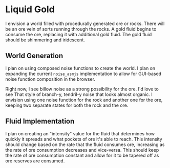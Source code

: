 # Liquid Gold

I envision a world filled with procedurally generated ore or rocks.  There will be an ore vein of sorts running through the rocks.  A gold fluid begins to consume the ore, replacing it with additional gold fluid.  The gold fluid should be shimmering and iridescent.

## World Generation

I plan on using composed noise functions to create the world.  I plan on expanding the current `noise_asmjs` implementation to allow for GUI-based noise function composition in the browser.

Right now, I see billow noise as a strong possibility for the ore.  I'd love to see That style of branch-y, tendril-y noise that looks almost organic.  I envision using one noise function for the rock and another one for the ore, keeping two separate states for both the rock and the ore.

## Fluid Implementation

I plan on creating an "intensity" value for the fluid that determines how quickly it spreads and what pockets of ore it's able to reach.  This intensity should change based on the rate that the fluid consumes ore, increasing as the rate of ore consumption decreases and vice-versa.  This should keep the rate of ore consumption constant and allow for it to be tapered off as ore reserves are consumed.
